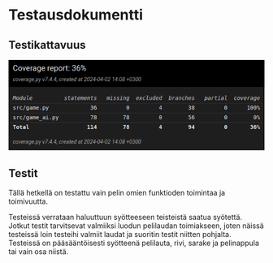 # Testausdokumentti

## Testikattavuus

![Testikattavuus](./imgs/coveragereport.png)

## Testit

Tällä hetkellä on testattu vain pelin omien funktioden toimintaa ja toimivuutta.

Testeissä verrataan haluuttuun syötteeseen teisteistä saatua syötettä. Jotkut testit tarvitsevat valmiiksi luodun pelilaudan toimiakseen, joten näissä testeissä loin testeihi valmiit laudat ja suoritin testit niitten pohjalta. Testeissä on pääsääntöisesti syötteenä pelilauta, rivi, sarake ja pelinappula tai vain osa niistä.